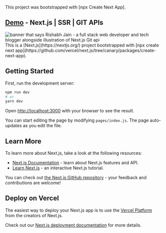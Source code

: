 This project was bootstrapped with [npx Create Next App].

## [Demo](https://git-repo-api.vercel.app) - Next.js | SSR | GIT APIs
<img src="https://github.com/rish-hub/fetch-git-repos-nextjs/blob/master/public/img/git-fetch.gif" alt="banner that says Rishabh Jain - a full stack web developer and tech blogger alongside illustration of Next.js Git api"> 
This is a [Next.js](https://nextjs.org/) 
project bootstrapped with [npx create next app](https://github.com/vercel/next.js/tree/canary/packages/create-next-app).

## Getting Started

First, run the development server:

```bash
npm run dev
# or
yarn dev
```

Open [http://localhost:3000](http://localhost:3000) with your browser to see the result.

You can start editing the page by modifying `pages/index.js`. The page auto-updates as you edit the file.

## Learn More

To learn more about Next.js, take a look at the following resources:

- [Next.js Documentation](https://nextjs.org/docs) - learn about Next.js features and API.
- [Learn Next.js](https://nextjs.org/learn) - an interactive Next.js tutorial.

You can check out [the Next.js GitHub repository](https://github.com/vercel/next.js/) - your feedback and contributions are welcome!

## Deploy on Vercel

The easiest way to deploy your Next.js app is to use the [Vercel Platform](https://vercel.com/import?utm_medium=default-template&filter=next.js&utm_source=create-next-app&utm_campaign=create-next-app-readme) from the creators of Next.js.

Check out our [Next.js deployment documentation](https://nextjs.org/docs/deployment) for more details.
